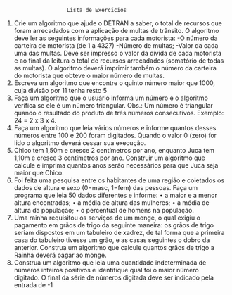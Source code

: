 						Lista de Exercícios
1. Crie um algoritmo que ajude o DETRAN a saber, o total de recursos que foram arrecadados 
com a aplicação de multas de trânsito. O algoritmo deve ler as seguintes informações para 
cada motorista: 
-O número da carteira de motorista (de 1 a 4327) 
-Número de multas; 
-Valor da cada uma das multas. 
Deve ser impresso o valor da dívida de cada motorista e ao final da leitura o total de recursos 
arrecadados (somatório de todas as multas). O algoritmo deverá imprimir também o número 
da carteira do motorista que obteve o maior número de multas.
2. Escreva um algoritmo que encontre o quinto número maior que 1000, cuja divisão por 11 
tenha resto 5
3. Faça um algoritmo que o usuário informa um número e o algoritmo verifica se ele é um 
número triangular. Obs.: Um número é triangular quando o resultado do produto de três 
números consecutivos. Exemplo: 24 = 2 x 3 x 4.
4. Faça um algoritmo que leia vários números e informe quantos desses números entre 100 e 
200 foram digitados. Quando o valor 0 (zero) for lido o algoritmo deverá cessar sua execução.
5. Chico tem 1,50m e cresce 2 centímetros por ano, enquanto Juca tem 1,10m e cresce 3 
centímetros por ano. Construir um algoritmo que calcule e imprima quantos anos serão 
necessários para que Juca seja maior que Chico.
6. Foi feita uma pesquisa entre os habitantes de uma região e coletados os dados de altura e 
sexo (0=masc, 1=fem) das pessoas. Faça um programa que leia 50 dados diferentes e informe: 
• a maior e a menor altura encontradas; 
• a média de altura das mulheres; 
• a média de altura da população; 
• o percentual de homens na população.
7. Uma rainha requisitou os serviços de um monge, o qual exigiu o pagamento em grãos de trigo 
da seguinte maneira: os grãos de trigo seriam dispostos em um tabuleiro de xadrez, de tal 
forma que a primeira casa do tabuleiro tivesse um grão, e as casas seguintes o dobro da 
anterior. Construa um algoritmo que calcule quantos grãos de trigo a Rainha deverá pagar ao 
monge.
8. Construa um algoritmo que leia uma quantidade indeterminada de números inteiros positivos 
e identifique qual foi o maior número digitado. O final da série de números digitada deve ser 
indicado pela entrada de -1
